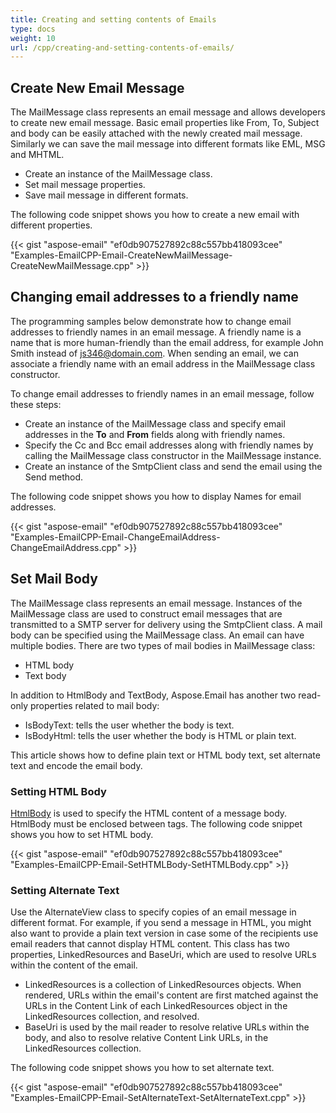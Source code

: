 ```yaml
---
title: Creating and setting contents of Emails
type: docs
weight: 10
url: /cpp/creating-and-setting-contents-of-emails/
---
```


## **Create New Email Message**
The MailMessage class represents an email message and allows developers to create new email message. Basic email properties like From, To, Subject and body can be easily attached with the newly created mail message. Similarly we can save the mail message into different formats like EML, MSG and MHTML.

- Create an instance of the MailMessage class.
- Set mail message properties.
- Save mail message in different formats.

The following code snippet shows you how to create a new email with different properties.

{{< gist "aspose-email" "ef0db907527892c88c557bb418093cee" "Examples-EmailCPP-Email-CreateNewMailMessage-CreateNewMailMessage.cpp" >}}
## **Changing email addresses to a friendly name**
The programming samples below demonstrate how to change email addresses to friendly names in an email message. A friendly name is a name that is more human-friendly than the email address, for example John Smith instead of js346@domain.com. When sending an email, we can associate a friendly name with an email address in the MailMessage class constructor.

To change email addresses to friendly names in an email message, follow these steps:

- Create an instance of the MailMessage class and specify email addresses in the **To** and **From** fields along with friendly names.
- Specify the Cc and Bcc email addresses along with friendly names by calling the MailMessage class constructor in the MailMessage instance.
- Create an instance of the SmtpClient class and send the email using the Send method.

The following code snippet shows you how to display Names for email addresses.

{{< gist "aspose-email" "ef0db907527892c88c557bb418093cee" "Examples-EmailCPP-Email-ChangeEmailAddress-ChangeEmailAddress.cpp" >}}
## **Set Mail Body**
The MailMessage class represents an email message. Instances of the MailMessage class are used to construct email messages that are transmitted to a SMTP server for delivery using the SmtpClient class. A mail body can be specified using the MailMessage class. An email can have multiple bodies. There are two types of mail bodies in MailMessage class:

- HTML body
- Text body

In addition to HtmlBody and TextBody, Aspose.Email has another two read-only properties related to mail body:

- IsBodyText: tells the user whether the body is text.
- IsBodyHtml: tells the user whether the body is HTML or plain text.

This article shows how to define plain text or HTML body text, set alternate text and encode the email body.
### **Setting HTML Body**
[HtmlBody](https://apireference.aspose.com/email/cpp/class/aspose.email.mail_message) is used to specify the HTML content of a message body. HtmlBody must be enclosed between <html> </html> tags. The following code snippet shows you how to set HTML body.



{{< gist "aspose-email" "ef0db907527892c88c557bb418093cee" "Examples-EmailCPP-Email-SetHTMLBody-SetHTMLBody.cpp" >}}
### **Setting Alternate Text**
Use the AlternateView class to specify copies of an email message in different format. For example, if you send a message in HTML, you might also want to provide a plain text version in case some of the recipients use email readers that cannot display HTML content. This class has two properties, LinkedResources and BaseUri, which are used to resolve URLs within the content of the email.

- LinkedResources is a collection of LinkedResources objects. When rendered, URLs within the email's content are first matched against the URLs in the Content Link of each LinkedResources object in the LinkedResources collection, and resolved.
- BaseUri is used by the mail reader to resolve relative URLs within the body, and also to resolve relative Content Link URLs, in the LinkedResources collection.

The following code snippet shows you how to set alternate text.

{{< gist "aspose-email" "ef0db907527892c88c557bb418093cee" "Examples-EmailCPP-Email-SetAlternateText-SetAlternateText.cpp" >}}
